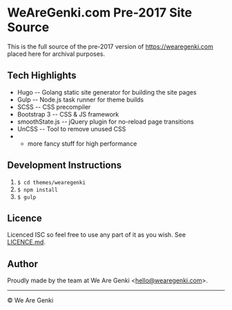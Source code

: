 # WeAreGenki.com Pre-2017 Site Source

This is the full source of the pre-2017 version of https://wearegenki.com placed here for archival purposes.

## Tech Highlights

* Hugo -- Golang static site generator for building the site pages
* Gulp -- Node.js task runner for theme builds
* SCSS -- CSS precompiler
* Bootstrap 3 -- CSS & JS framework
* smoothState.js -- jQuery plugin for no-reload page transitions
* UnCSS -- Tool to remove unused CSS
* + more fancy stuff for high performance

## Development Instructions

1. `$ cd themes/wearegenki`
2. `$ npm install`
3. `$ gulp`

## Licence

Licenced ISC so feel free to use any part of it as you wish. See [LICENCE.md](https://github.com/WeAreGenki/Old-WeAreGenki.com/blob/master/LICENCE.md).

## Author

Proudly made by the team at We Are Genki &lt;<hello@wearegenki.com>&gt;.

-----

&copy; We Are Genki

